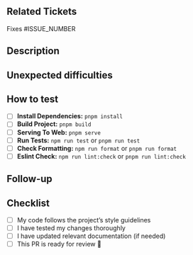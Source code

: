 ## Related Tickets

Fixes #ISSUE_NUMBER

<!--
Use this format to link issue numbers: Fixes #123 / Closes #123
Reference: https://docs.github.com/en/github/managing-your-work-on-github/linking-a-pull-request-to-an-issue-using-a-keyword
-->

## Description

<!--
Briefly explain what this PR does.
Example: This PR [adds/removes/fixes/replaces] the [feature/bug/etc].
-->

## Unexpected difficulties

<!--
Did you encounter unexpected difficulties while making this PR?
Tell us about it, and what you did to overcome them!
-->

## How to test

<!--
Make sure you test your work before opening a PR.
Include the precise steps to reproduce in order to peer review your work.
Also include screenshots if you can so that reviewers can compare with a baseline.
-->

- [ ] **Install Dependencies:** `pnpm install`
- [ ] **Build Project:** `pnpm build`
- [ ] **Serving To Web:** `pnpm serve`
- [ ] **Run Tests:** `npm run test` or `pnpm run test`
- [ ] **Check Formatting:** `npm run format` or `pnpm run format`
- [ ] **Eslint Check:** `npm run lint:check` or `pnpm run lint:check`

## Follow-up

<!--
What should we do next to take advantage of this work?
-->

## Checklist

- [ ] My code follows the project’s style guidelines
- [ ] I have tested my changes thoroughly
- [ ] I have updated relevant documentation (if needed)
- [ ] This PR is ready for review 🚀
